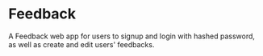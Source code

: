 # Feedback

A Feedback web app for users to signup and login with hashed password, as well as create and edit users' feedbacks.

